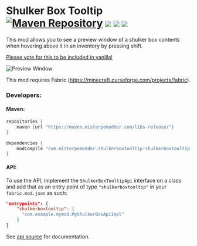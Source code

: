 Shulker Box Tooltip
[![Maven Repository](https://img.shields.io/maven-metadata/v/https/maven.misterpemodder.com/libs-release/com/misterpemodder/shulkerboxtooltip/maven-metadata.xml.svg)](https://maven.misterpemodder.com/libs-release/com/misterpemodder/shulkerboxtooltip)
[![](http://cf.way2muchnoise.eu/full_315811_downloads.svg)](https://minecraft.curseforge.com/projects/shulkerboxtooltip)
[![](http://cf.way2muchnoise.eu/versions/For%20MC_315811_all.svg)](https://minecraft.curseforge.com/projects/shulkerboxtooltip)
[![](https://github.com/MisterPeModder/ShulkerBoxTooltip/workflows/Main/badge.svg)](https://github.com/MisterPeModder/ShulkerBoxTooltip/actions?query=workflow%3AMain)
=========================

This mod allows you to see a preview window of a shulker box contents when hovering above it in an inventory by pressing shift.

[Please vote for this to be included in vanilla!](https://feedback.minecraft.net/hc/en-us/community/posts/360074507051-shulker-boxes-should-have-the-new-bundle-interface)

![](https://i.imgur.com/4JAmlAz.png "Preview Window")

This mod requires Fabric (https://minecraft.curseforge.com/projects/fabric).

### Developers:

#### Maven:  
```gradle
repositories {
    maven {url "https://maven.misterpemodder.com/libs-release/"}
}

dependencies {
    modCompile "com.misterpemodder.shulkerboxtooltip:shulkerboxtooltip:<VERSION>"
}
```

#### API:  
To use the API, implement the `ShulkerBoxTooltipApi` interface on a class and add that as an entry point of
type `"shulkerboxtooltip"` in your `fabric.mod.json` as such:
```json
"entrypoints": {
    "shulkerboxtooltip": [
      "com.example.mymod.MyShulkerBoxApiImpl"
    ]
}
```

See [api source](https://github.com/MisterPeModder/ShulkerBoxTooltip/blob/1.14/src/main/java/com/misterpemodder/shulkerboxtooltip/api/ShulkerBoxTooltipApi.java) for documentation.
